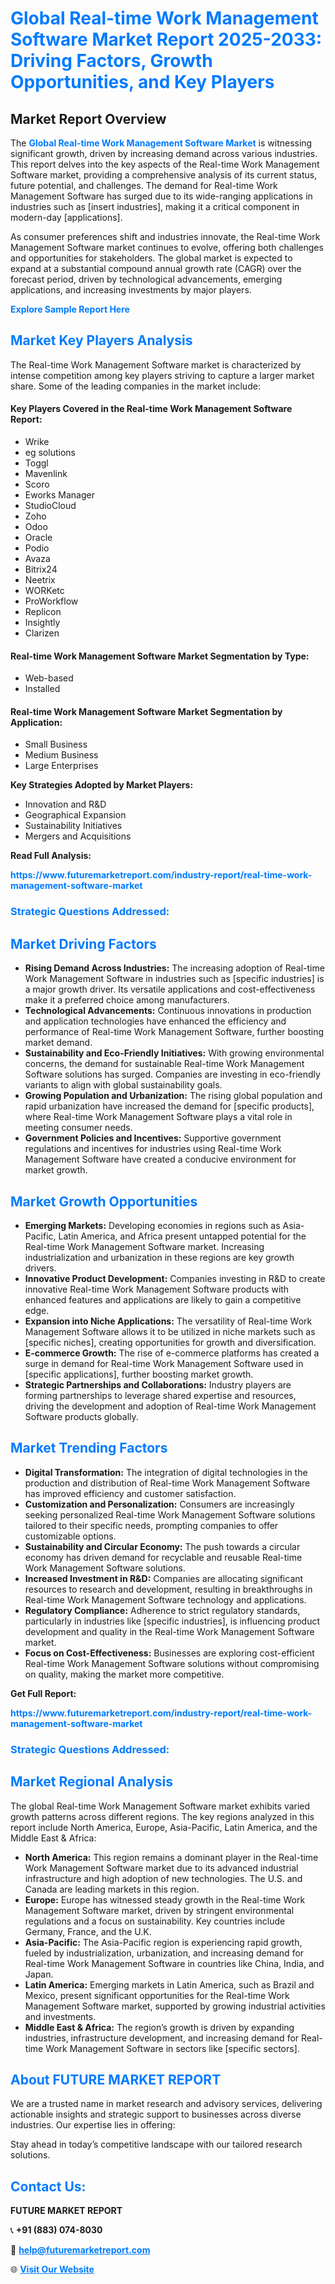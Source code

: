 <h1 style="color: #007BFF;">Global Real-time Work Management Software Market Report 2025-2033: Driving Factors, Growth Opportunities, and Key Players</h1>

<section id="overview">
<h2>Market Report Overview</h2>
<p>The <a href="https://www.futuremarketreport.com/industry-report/real-time-work-management-software-market" style="color: #007BFF; text-decoration: none;"><strong>Global Real-time Work Management Software Market</strong></a> is witnessing significant growth, driven by increasing demand across various industries. This report delves into the key aspects of the Real-time Work Management Software market, providing a comprehensive analysis of its current status, future potential, and challenges. The demand for Real-time Work Management Software has surged due to its wide-ranging applications in industries such as [insert industries], making it a critical component in modern-day [applications].</p>
<p>As consumer preferences shift and industries innovate, the Real-time Work Management Software market continues to evolve, offering both challenges and opportunities for stakeholders. The global market is expected to expand at a substantial compound annual growth rate (CAGR) over the forecast period, driven by technological advancements, emerging applications, and increasing investments by major players.</p>
</section>

<section id="overview">
<p><a href="https://www.futuremarketreport.com/request-sample/reportId=52102" style="color: #007BFF; text-decoration: none;"><strong>Explore Sample Report Here</strong></a></p>
</section>

<section id="key-players">
<h2 style="color: #007BFF;">Market Key Players Analysis</h2>
<p>The Real-time Work Management Software market is characterized by intense competition among key players striving to capture a larger market share. Some of the leading companies in the market include:</p>
<h4>Key Players Covered in the Real-time Work Management Software Report:</h4>
<ul><li>Wrike</li><li>eg solutions</li><li>Toggl</li><li>Mavenlink</li><li>Scoro</li><li>Eworks Manager</li><li>StudioCloud</li><li>Zoho</li><li>Odoo</li><li>Oracle</li><li>Podio</li><li>Avaza</li><li>Bitrix24</li><li>Neetrix</li><li>WORKetc</li><li>ProWorkflow</li><li>Replicon</li><li>Insightly</li><li>Clarizen</li></ul>
<h4>Real-time Work Management Software Market Segmentation by Type:</h4>
<ul><li>Web-based</li><li>Installed</li></ul>

<h4>Real-time Work Management Software Market Segmentation by Application:</h4>
<ul><li>Small Business</li><li>Medium Business</li><li>Large Enterprises</li></ul>
<p><strong>Key Strategies Adopted by Market Players:</strong></p>
<ul>
<li>Innovation and R&D</li>
<li>Geographical Expansion</li>
<li>Sustainability Initiatives</li>
<li>Mergers and Acquisitions</li>
</ul>
</section>

<section>
<p><strong>Read Full Analysis: </strong></p><a href="https://www.futuremarketreport.com/industry-report/real-time-work-management-software-market" style="color: #007BFF; text-decoration: none;"><strong>https://www.futuremarketreport.com/industry-report/real-time-work-management-software-market</strong></a>
<h3 style="color: #007BFF;">Strategic Questions Addressed:</h3>
</section>

<section id="driving-factors">
<h2 style="color: #007BFF;">Market Driving Factors</h2>
<ul>
<li><strong>Rising Demand Across Industries:</strong> The increasing adoption of Real-time Work Management Software in industries such as [specific industries] is a major growth driver. Its versatile applications and cost-effectiveness make it a preferred choice among manufacturers.</li>
<li><strong>Technological Advancements:</strong> Continuous innovations in production and application technologies have enhanced the efficiency and performance of Real-time Work Management Software, further boosting market demand.</li>
<li><strong>Sustainability and Eco-Friendly Initiatives:</strong> With growing environmental concerns, the demand for sustainable Real-time Work Management Software solutions has surged. Companies are investing in eco-friendly variants to align with global sustainability goals.</li>
<li><strong>Growing Population and Urbanization:</strong> The rising global population and rapid urbanization have increased the demand for [specific products], where Real-time Work Management Software plays a vital role in meeting consumer needs.</li>
<li><strong>Government Policies and Incentives:</strong> Supportive government regulations and incentives for industries using Real-time Work Management Software have created a conducive environment for market growth.</li>
</ul>
</section>

<section id="growth-opportunities">
<h2 style="color: #007BFF;">Market Growth Opportunities</h2>
<ul>
<li><strong>Emerging Markets:</strong> Developing economies in regions such as Asia-Pacific, Latin America, and Africa present untapped potential for the Real-time Work Management Software market. Increasing industrialization and urbanization in these regions are key growth drivers.</li>
<li><strong>Innovative Product Development:</strong> Companies investing in R&D to create innovative Real-time Work Management Software products with enhanced features and applications are likely to gain a competitive edge.</li>
<li><strong>Expansion into Niche Applications:</strong> The versatility of Real-time Work Management Software allows it to be utilized in niche markets such as [specific niches], creating opportunities for growth and diversification.</li>
<li><strong>E-commerce Growth:</strong> The rise of e-commerce platforms has created a surge in demand for Real-time Work Management Software used in [specific applications], further boosting market growth.</li>
<li><strong>Strategic Partnerships and Collaborations:</strong> Industry players are forming partnerships to leverage shared expertise and resources, driving the development and adoption of Real-time Work Management Software products globally.</li>
</ul>
</section>

<section id="trending-factors">
<h2 style="color: #007BFF;">Market Trending Factors</h2>
<ul>
<li><strong>Digital Transformation:</strong> The integration of digital technologies in the production and distribution of Real-time Work Management Software has improved efficiency and customer satisfaction.</li>
<li><strong>Customization and Personalization:</strong> Consumers are increasingly seeking personalized Real-time Work Management Software solutions tailored to their specific needs, prompting companies to offer customizable options.</li>
<li><strong>Sustainability and Circular Economy:</strong> The push towards a circular economy has driven demand for recyclable and reusable Real-time Work Management Software solutions.</li>
<li><strong>Increased Investment in R&D:</strong> Companies are allocating significant resources to research and development, resulting in breakthroughs in Real-time Work Management Software technology and applications.</li>
<li><strong>Regulatory Compliance:</strong> Adherence to strict regulatory standards, particularly in industries like [specific industries], is influencing product development and quality in the Real-time Work Management Software market.</li>
<li><strong>Focus on Cost-Effectiveness:</strong> Businesses are exploring cost-efficient Real-time Work Management Software solutions without compromising on quality, making the market more competitive.</li>
</ul>
</section>

<section>
<p><strong>Get Full Report: </strong></p><a href="https://www.futuremarketreport.com/industry-report/real-time-work-management-software-market" style="color: #007BFF; text-decoration: none;"><strong>https://www.futuremarketreport.com/industry-report/real-time-work-management-software-market</strong></a>
<h3 style="color: #007BFF;">Strategic Questions Addressed:</h3>
</section>


<section id="regional-analysis">
<h2 style="color: #007BFF;">Market Regional Analysis</h2>
<p>The global Real-time Work Management Software market exhibits varied growth patterns across different regions. The key regions analyzed in this report include North America, Europe, Asia-Pacific, Latin America, and the Middle East & Africa:</p>
<ul>
<li><strong>North America:</strong> This region remains a dominant player in the Real-time Work Management Software market due to its advanced industrial infrastructure and high adoption of new technologies. The U.S. and Canada are leading markets in this region.</li>
<li><strong>Europe:</strong> Europe has witnessed steady growth in the Real-time Work Management Software market, driven by stringent environmental regulations and a focus on sustainability. Key countries include Germany, France, and the U.K.</li>
<li><strong>Asia-Pacific:</strong> The Asia-Pacific region is experiencing rapid growth, fueled by industrialization, urbanization, and increasing demand for Real-time Work Management Software in countries like China, India, and Japan.</li>
<li><strong>Latin America:</strong> Emerging markets in Latin America, such as Brazil and Mexico, present significant opportunities for the Real-time Work Management Software market, supported by growing industrial activities and investments.</li>
<li><strong>Middle East & Africa:</strong> The region’s growth is driven by expanding industries, infrastructure development, and increasing demand for Real-time Work Management Software in sectors like [specific sectors].</li>
</ul>
</section>

<footer>
<h2 style="color: #007BFF;">About FUTURE MARKET REPORT</h2>
<p>We are a trusted name in market research and advisory services, delivering actionable insights and strategic support to businesses across diverse industries. Our expertise lies in offering:</p>

<p>Stay ahead in today’s competitive landscape with our tailored research solutions.</p>

<h2 style="color: #007BFF;">Contact Us:</h2>
<p><strong>FUTURE MARKET REPORT</strong></p>
<p>📞 <strong>+91 (883) 074-8030</strong></p>
<p>📧 <strong><a href="mailto:help@futuremarketreport.com" style="color: #007BFF;">help@futuremarketreport.com</a></strong></p>
<p>🌐 <strong><a href="https://www.futuremarketreport.com/" style="color: #007BFF;">Visit Our Website</a></strong></p>
</footer>